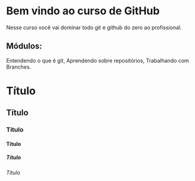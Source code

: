 # Bem vindo ao curso de GitHub
Nesse curso você vai dominar todo git e github do zero ao profissional.

## Módulos:
Entendendo o que é git, Aprendendo sobre repositórios, Trabalhando com Branches.

# Título
## Título
### Título
#### Título
##### Título
###### Título

